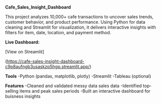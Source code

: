 **Cafe_Sales_Insight_Dashboard**

This project analyzes 10,000+ cafe transactions to uncover sales trends, customer behavior, and product performance. Using Python for data cleaning and Streamlit for visualization, it delivers interactive insights with filters for item, date, location, and payment method.

**Live Dashboard:**

[View on Streamlit]

(https://cafe-sales-insight-dashboard-c9p8aufngb3usaskzp5hgp.streamlit.app/)

**Tools**
-Python (pandas, matplotlib, plotly)
-Streamlit
-Tableau (optional)

**Features**
-Cleaned and validated messy data sales data
-Identified top-selling items and peak sales periods
-Built an interactive dashboard for buisness insights

